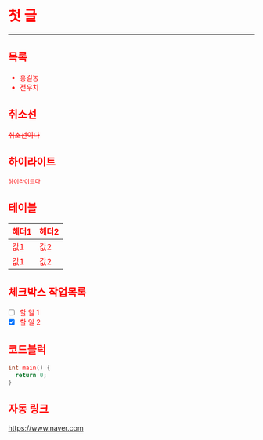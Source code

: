 # 첫 글

<style>
* {
  color: red;
}
</style>

<hr />

## 목록

- 홍길동
- 전우치

## 취소선

~~취소선이다~~

## 하이라이트

`하이라이트다`

## 테이블

| 헤더1 | 헤더2 |
| ----- | ----- |
| 값1   | 값2   |
| 값1   | 값2   |

## 체크박스 작업목록

- [ ] 할 일 1
- [x] 할 일 2

## 코드블럭

```cpp
int main() {
  return 0;
}
```

## 자동 링크

https://www.naver.com
